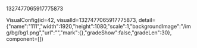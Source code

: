 1327477065917775873

VisualConfig(id=42, visualId=1327477065917775873, detail={"name":"111","width":1920,"height":1080,"scale":1,"backgroundImage":"/img/bg/bg1.png","url":"","mark":{},"gradeShow":false,"gradeLen":30}, component=[])